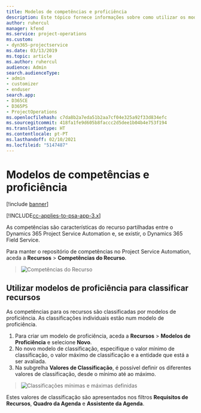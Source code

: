 ```yaml
---
title: Modelos de competências e proficiência
description: Este tópico fornece informações sobre como utilizar os modelos de competências e proficiência.
author: ruhercul
manager: kfend
ms.service: project-operations
ms.custom:
- dyn365-projectservice
ms.date: 03/13/2019
ms.topic: article
ms.author: ruhercul
audience: Admin
search.audienceType:
- admin
- customizer
- enduser
search.app:
- D365CE
- D365PS
- ProjectOperations
ms.openlocfilehash: c7da8b2a7eda51b2aa7cf04e325a92f33d834efc
ms.sourcegitcommit: 418fa1fe9d605b8faccc2d5dee1b04b4e753f194
ms.translationtype: HT
ms.contentlocale: pt-PT
ms.lasthandoff: 02/10/2021
ms.locfileid: "5147487"
---
```

# <a name="skills-and-proficiency-models"></a>Modelos de competências e proficiência

[!include [banner](../includes/psa-now-project-operations.md)]

[!INCLUDE[cc-applies-to-psa-app-3.x](../includes/cc-applies-to-psa-app-3x.md)]

As competências são características do recurso partilhadas entre o Dynamics 365 Project Service Automation e, se existir, o Dynamics 365 Field Service. 

Para manter o repositório de competências no Project Service Automation, aceda a **Recursos** \> **Competências do Recurso**. 

> ![Competências do Recurso](media/Resource-Management-image84.png)

## <a name="use-proficiency-models-to-rate-resources"></a>Utilizar modelos de proficiência para classificar recursos

As competências para os recursos são classificadas por modelos de proficiência. As classificações individuais estão num modelo de proficiência. 

1. Para criar um modelo de proficiência, aceda a **Recursos** \> **Modelos de Proficiência** e selecione **Novo**.
2. No novo modelo de classificação, especifique o valor mínimo de classificação, o valor máximo de classificação e a entidade que está a ser avaliada.
3. Na subgrelha **Valores de Classificação**, é possível definir os diferentes valores de classificação, desde o mínimo até ao máximo.

> ![Classificações mínimas e máximas definidas](media/Resource-Management-image85.png)

Estes valores de classificação são apresentados nos filtros **Requisitos de Recursos**, **Quadro da Agenda** e **Assistente da Agenda**.
